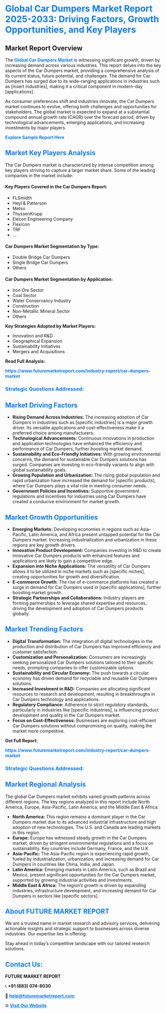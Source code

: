 <h1 style="color: #007BFF;">Global Car Dumpers Market Report 2025-2033: Driving Factors, Growth Opportunities, and Key Players</h1>

<section id="overview">
<h2>Market Report Overview</h2>
<p>The <a href="https://www.futuremarketreport.com/industry-report/car-dumpers-market" style="color: #007BFF; text-decoration: none;"><strong>Global Car Dumpers Market</strong></a> is witnessing significant growth, driven by increasing demand across various industries. This report delves into the key aspects of the Car Dumpers market, providing a comprehensive analysis of its current status, future potential, and challenges. The demand for Car Dumpers has surged due to its wide-ranging applications in industries such as [insert industries], making it a critical component in modern-day [applications].</p>
<p>As consumer preferences shift and industries innovate, the Car Dumpers market continues to evolve, offering both challenges and opportunities for stakeholders. The global market is expected to expand at a substantial compound annual growth rate (CAGR) over the forecast period, driven by technological advancements, emerging applications, and increasing investments by major players.</p>
</section>

<section id="overview">
<p><a href="https://www.futuremarketreport.com/request-sample/reportId=64086" style="color: #007BFF; text-decoration: none;"><strong>Explore Sample Report Here</strong></a></p>
</section>

<section id="key-players">
<h2 style="color: #007BFF;">Market Key Players Analysis</h2>
<p>The Car Dumpers market is characterized by intense competition among key players striving to capture a larger market share. Some of the leading companies in the market include:</p>
<h4>Key Players Covered in the Car Dumpers Report:</h4>
<ul><li>FLSmidth</li><li>Heyl &amp; Patterson</li><li>Metso</li><li>ThyssenKrupp</li><li>Elecon Engineering Company</li><li>Flexicon</li><li>TRF</li><li>...</li></ul>
<h4>Car Dumpers Market Segmentation by Type:</h4>
<ul><li>Double Bridge Car Dumpers</li><li>Single Bridge Car Dumpers</li><li>Others</li></ul>

<h4>Car Dumpers Market Segmentation by Application:</h4>
<ul><li>Iron Ore Sector</li><li>Coal Sector</li><li>Water Conservancy Industry</li><li>Construction</li><li>Non-Metallic Mineral Sector</li><li>Others</li></ul>
<p><strong>Key Strategies Adopted by Market Players:</strong></p>
<ul>
<li>Innovation and R&D</li>
<li>Geographical Expansion</li>
<li>Sustainability Initiatives</li>
<li>Mergers and Acquisitions</li>
</ul>
</section>

<section>
<p><strong>Read Full Analysis: </strong></p><a href="https://www.futuremarketreport.com/industry-report/car-dumpers-market" style="color: #007BFF; text-decoration: none;"><strong>https://www.futuremarketreport.com/industry-report/car-dumpers-market</strong></a>
<h3 style="color: #007BFF;">Strategic Questions Addressed:</h3>
</section>

<section id="driving-factors">
<h2 style="color: #007BFF;">Market Driving Factors</h2>
<ul>
<li><strong>Rising Demand Across Industries:</strong> The increasing adoption of Car Dumpers in industries such as [specific industries] is a major growth driver. Its versatile applications and cost-effectiveness make it a preferred choice among manufacturers.</li>
<li><strong>Technological Advancements:</strong> Continuous innovations in production and application technologies have enhanced the efficiency and performance of Car Dumpers, further boosting market demand.</li>
<li><strong>Sustainability and Eco-Friendly Initiatives:</strong> With growing environmental concerns, the demand for sustainable Car Dumpers solutions has surged. Companies are investing in eco-friendly variants to align with global sustainability goals.</li>
<li><strong>Growing Population and Urbanization:</strong> The rising global population and rapid urbanization have increased the demand for [specific products], where Car Dumpers plays a vital role in meeting consumer needs.</li>
<li><strong>Government Policies and Incentives:</strong> Supportive government regulations and incentives for industries using Car Dumpers have created a conducive environment for market growth.</li>
</ul>
</section>

<section id="growth-opportunities">
<h2 style="color: #007BFF;">Market Growth Opportunities</h2>
<ul>
<li><strong>Emerging Markets:</strong> Developing economies in regions such as Asia-Pacific, Latin America, and Africa present untapped potential for the Car Dumpers market. Increasing industrialization and urbanization in these regions are key growth drivers.</li>
<li><strong>Innovative Product Development:</strong> Companies investing in R&D to create innovative Car Dumpers products with enhanced features and applications are likely to gain a competitive edge.</li>
<li><strong>Expansion into Niche Applications:</strong> The versatility of Car Dumpers allows it to be utilized in niche markets such as [specific niches], creating opportunities for growth and diversification.</li>
<li><strong>E-commerce Growth:</strong> The rise of e-commerce platforms has created a surge in demand for Car Dumpers used in [specific applications], further boosting market growth.</li>
<li><strong>Strategic Partnerships and Collaborations:</strong> Industry players are forming partnerships to leverage shared expertise and resources, driving the development and adoption of Car Dumpers products globally.</li>
</ul>
</section>

<section id="trending-factors">
<h2 style="color: #007BFF;">Market Trending Factors</h2>
<ul>
<li><strong>Digital Transformation:</strong> The integration of digital technologies in the production and distribution of Car Dumpers has improved efficiency and customer satisfaction.</li>
<li><strong>Customization and Personalization:</strong> Consumers are increasingly seeking personalized Car Dumpers solutions tailored to their specific needs, prompting companies to offer customizable options.</li>
<li><strong>Sustainability and Circular Economy:</strong> The push towards a circular economy has driven demand for recyclable and reusable Car Dumpers solutions.</li>
<li><strong>Increased Investment in R&D:</strong> Companies are allocating significant resources to research and development, resulting in breakthroughs in Car Dumpers technology and applications.</li>
<li><strong>Regulatory Compliance:</strong> Adherence to strict regulatory standards, particularly in industries like [specific industries], is influencing product development and quality in the Car Dumpers market.</li>
<li><strong>Focus on Cost-Effectiveness:</strong> Businesses are exploring cost-efficient Car Dumpers solutions without compromising on quality, making the market more competitive.</li>
</ul>
</section>

<section>
<p><strong>Get Full Report: </strong></p><a href="https://www.futuremarketreport.com/industry-report/car-dumpers-market" style="color: #007BFF; text-decoration: none;"><strong>https://www.futuremarketreport.com/industry-report/car-dumpers-market</strong></a>
<h3 style="color: #007BFF;">Strategic Questions Addressed:</h3>
</section>


<section id="regional-analysis">
<h2 style="color: #007BFF;">Market Regional Analysis</h2>
<p>The global Car Dumpers market exhibits varied growth patterns across different regions. The key regions analyzed in this report include North America, Europe, Asia-Pacific, Latin America, and the Middle East & Africa:</p>
<ul>
<li><strong>North America:</strong> This region remains a dominant player in the Car Dumpers market due to its advanced industrial infrastructure and high adoption of new technologies. The U.S. and Canada are leading markets in this region.</li>
<li><strong>Europe:</strong> Europe has witnessed steady growth in the Car Dumpers market, driven by stringent environmental regulations and a focus on sustainability. Key countries include Germany, France, and the U.K.</li>
<li><strong>Asia-Pacific:</strong> The Asia-Pacific region is experiencing rapid growth, fueled by industrialization, urbanization, and increasing demand for Car Dumpers in countries like China, India, and Japan.</li>
<li><strong>Latin America:</strong> Emerging markets in Latin America, such as Brazil and Mexico, present significant opportunities for the Car Dumpers market, supported by growing industrial activities and investments.</li>
<li><strong>Middle East & Africa:</strong> The region’s growth is driven by expanding industries, infrastructure development, and increasing demand for Car Dumpers in sectors like [specific sectors].</li>
</ul>
</section>

<footer>
<h2 style="color: #007BFF;">About FUTURE MARKET REPORT</h2>
<p>We are a trusted name in market research and advisory services, delivering actionable insights and strategic support to businesses across diverse industries. Our expertise lies in offering:</p>

<p>Stay ahead in today’s competitive landscape with our tailored research solutions.</p>

<h2 style="color: #007BFF;">Contact Us:</h2>
<p><strong>FUTURE MARKET REPORT</strong></p>
<p>📞 <strong>+91 (883) 074-8030</strong></p>
<p>📧 <strong><a href="mailto:help@futuremarketreport.com" style="color: #007BFF;">help@futuremarketreport.com</a></strong></p>
<p>🌐 <strong><a href="https://www.futuremarketreport.com/" style="color: #007BFF;">Visit Our Website</a></strong></p>
</footer>